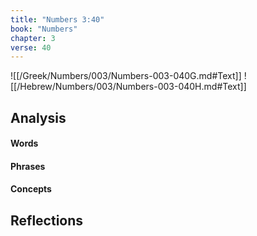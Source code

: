 ```yaml
---
title: "Numbers 3:40"
book: "Numbers"
chapter: 3
verse: 40
---
```

![[/Greek/Numbers/003/Numbers-003-040G.md#Text]]
![[/Hebrew/Numbers/003/Numbers-003-040H.md#Text]]

## Analysis

#### Words

#### Phrases

#### Concepts

## Reflections
